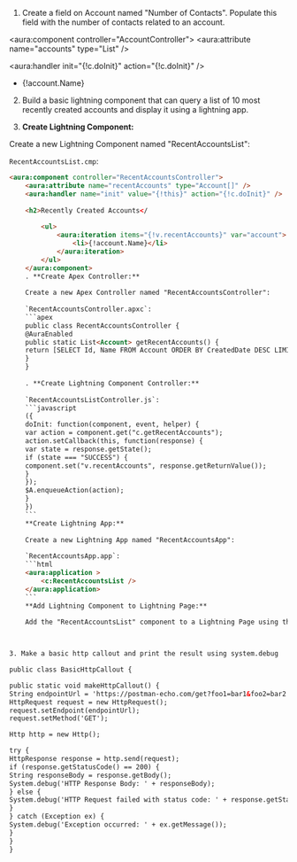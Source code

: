 1. Create a field on Account named "Number of Contacts". Populate this field with the number of contacts related to an
account. 


<!-- recentAccountsComponent.cmp -->
<aura:component controller="AccountController">
<aura:attribute name="accounts" type="List" />

<aura:handler init="{!c.doInit}" action="{!c.doInit}" />

<ul>
<aura:iteration items="{!v.accounts}" var="account">
<li>{!account.Name}</li>
</aura:iteration>
</ul>
</aura:component>



2. Build a basic lightning component that can query a list of 10 most recently created accounts and display it using a
lightning app. 

1. **Create Lightning Component:**

Create a new Lightning Component named "RecentAccountsList":

`RecentAccountsList.cmp`:
```html
<aura:component controller="RecentAccountsController">
    <aura:attribute name="recentAccounts" type="Account[]" />
    <aura:handler name="init" value="{!this}" action="{!c.doInit}" />
    
    <h2>Recently Created Accounts</
        
        <ul>
            <aura:iteration items="{!v.recentAccounts}" var="account">
                <li>{!account.Name}</li>
            </aura:iteration>
        </ul>
    </aura:component>
    . **Create Apex Controller:**
    
    Create a new Apex Controller named "RecentAccountsController":
    
    `RecentAccountsController.apxc`:
    ```apex
    public class RecentAccountsController {
    @AuraEnabled
    public static List<Account> getRecentAccounts() {
    return [SELECT Id, Name FROM Account ORDER BY CreatedDate DESC LIMIT 10];
    }
    }
    
    . **Create Lightning Component Controller:**
    
    `RecentAccountsListController.js`:
    ```javascript
    ({
    doInit: function(component, event, helper) {
    var action = component.get("c.getRecentAccounts");
    action.setCallback(this, function(response) {
    var state = response.getState();
    if (state === "SUCCESS") {
    component.set("v.recentAccounts", response.getReturnValue());
    }
    });
    $A.enqueueAction(action);
    }
    })
    ```
    **Create Lightning App:**
    
    Create a new Lightning App named "RecentAccountsApp":
    
    `RecentAccountsApp.app`:
    ```html
    <aura:application >
        <c:RecentAccountsList />
    </aura:application>
    ```
    **Add Lightning Component to Lightning Page:**
    
    Add the "RecentAccountsList" component to a Lightning Page using the Lightning App Builde



3. Make a basic http callout and print the result using system.debug

public class BasicHttpCallout {

public static void makeHttpCallout() {
String endpointUrl = 'https://postman-echo.com/get?foo1=bar1&foo2=bar2';
HttpRequest request = new HttpRequest();
request.setEndpoint(endpointUrl);
request.setMethod('GET');

Http http = new Http();

try {
HttpResponse response = http.send(request);
if (response.getStatusCode() == 200) { 
String responseBody = response.getBody();
System.debug('HTTP Response Body: ' + responseBody);
} else {
System.debug('HTTP Request failed with status code: ' + response.getStatusCode());
}
} catch (Exception ex) {
System.debug('Exception occurred: ' + ex.getMessage());
}
}
}
